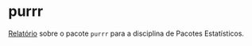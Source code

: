 # purrr

[Relatório](https://alinecristinapinto.github.io/purrr/) sobre o pacote `purrr` para a disciplina de Pacotes Estatísticos. 

